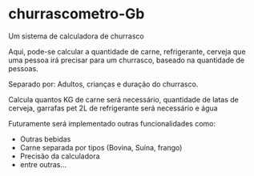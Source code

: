 # churrascometro-Gb
Um sistema de calculadora de churrasco

Aqui, pode-se calcular a quantidade de carne, refrigerante, cerveja que uma pessoa irá precisar para um churrasco, baseado na quantidade de pessoas.

Separado por: Adultos, crianças e duração do churrasco.

Calcula quantos KG de carne será necessário, quantidade de latas de cerveja, garrafas pet 2L de refrigerante será necessário e água

Futuramente será implementado outras funcionalidades como:

- Outras bebidas
- Carne separada por tipos (Bovina, Suína, frango)
- Precisão da calculadora
- entre outras...


